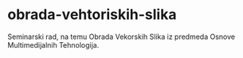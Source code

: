 # obrada-vehtoriskih-slika
Seminarski rad, na temu Obrada Vekorskih Slika iz predmeda Osnove Multimedijalnih Tehnologija. 
